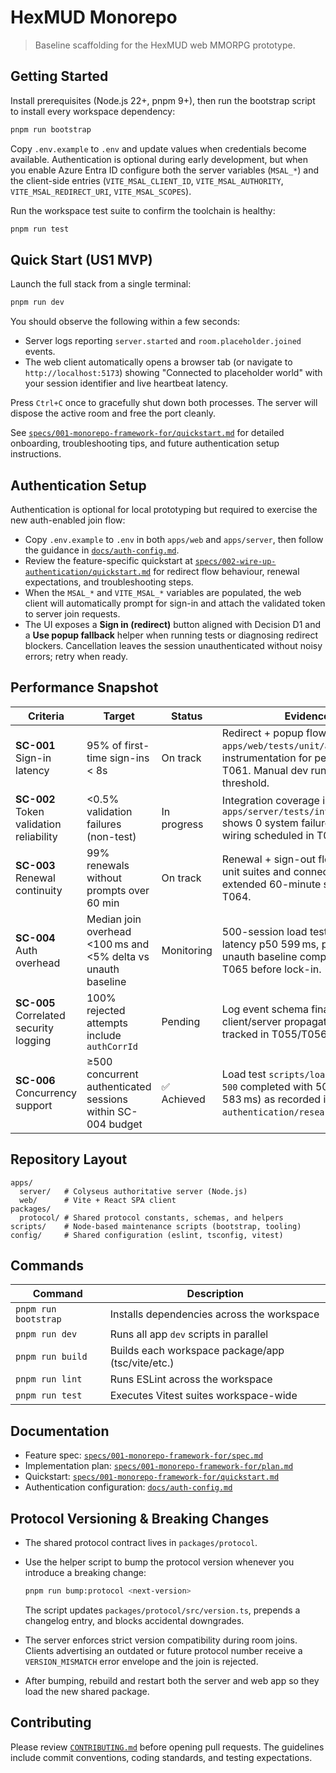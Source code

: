 # HexMUD Monorepo

> Baseline scaffolding for the HexMUD web MMORPG prototype.

## Getting Started

Install prerequisites (Node.js 22+, pnpm 9+), then run the bootstrap script to install every workspace dependency:

```bash
pnpm run bootstrap
```

Copy `.env.example` to `.env` and update values when credentials become available. Authentication is optional during early development, but when you enable Azure Entra ID configure both the server variables (`MSAL_*`) and the client-side entries (`VITE_MSAL_CLIENT_ID`, `VITE_MSAL_AUTHORITY`, `VITE_MSAL_REDIRECT_URI`, `VITE_MSAL_SCOPES`).

Run the workspace test suite to confirm the toolchain is healthy:

```bash
pnpm run test
```

## Quick Start (US1 MVP)

Launch the full stack from a single terminal:

```bash
pnpm run dev
```

You should observe the following within a few seconds:

- Server logs reporting `server.started` and `room.placeholder.joined` events.
- The web client automatically opens a browser tab (or navigate to `http://localhost:5173`) showing "Connected to placeholder world" with your session identifier and live heartbeat latency.

Press `Ctrl+C` once to gracefully shut down both processes. The server will dispose the active room and free the port cleanly.

See [`specs/001-monorepo-framework-for/quickstart.md`](specs/001-monorepo-framework-for/quickstart.md) for detailed onboarding, troubleshooting tips, and future authentication setup instructions.

## Authentication Setup

Authentication is optional for local prototyping but required to exercise the new auth-enabled join flow:

- Copy `.env.example` to `.env` in both `apps/web` and `apps/server`, then follow the guidance in [`docs/auth-config.md`](docs/auth-config.md).
- Review the feature-specific quickstart at [`specs/002-wire-up-authentication/quickstart.md`](specs/002-wire-up-authentication/quickstart.md) for redirect flow behaviour, renewal expectations, and troubleshooting steps.
- When the `MSAL_*` and `VITE_MSAL_*` variables are populated, the web client will automatically prompt for sign-in and attach the validated token to server join requests.
- The UI exposes a **Sign in (redirect)** button aligned with Decision D1 and a **Use popup fallback** helper when running tests or diagnosing redirect blockers. Cancellation leaves the session unauthenticated without noisy errors; retry when ready.

## Performance Snapshot

| Criteria | Target | Status | Evidence & Next Steps |
|----------|--------|--------|-----------------------|
| **SC-001** Sign-in latency | 95% of first-time sign-ins < 8s | On track | Redirect + popup flows covered by `apps/web/tests/unit/authHook.test.ts`; instrumentation for percentile capture planned in T061. Manual dev runs remain comfortably below threshold. |
| **SC-002** Token validation reliability | <0.5% validation failures (non-test) | In progress | Integration coverage in `apps/server/tests/integration/authJoin.test.ts` shows 0 system failures; production counter wiring scheduled in T062 to report rolling rate. |
| **SC-003** Renewal continuity | 99% renewals without prompts over 60 min | On track | Renewal + sign-out flows validated via `authHook` unit suites and connection renewal contract tests; extended 60-minute simulation to land with T064. |
| **SC-004** Auth overhead | Median join overhead <100 ms and <5% delta vs unauth baseline | Monitoring | 500-session load test (T047) recorded join latency p50 599 ms, p95 622 ms with 0 failures; unauth baseline comparison will be captured in T065 before lock-in. |
| **SC-005** Correlated security logging | 100% rejected attempts include `authCorrId` | Pending | Log event schema finalized in Phase 2; client/server propagation of correlation IDs tracked in T055/T056. |
| **SC-006** Concurrency support | ≥500 concurrent authenticated sessions within SC-004 budget | ✅ Achieved | Load test `scripts/load-test.ts --concurrency 500` completed with 500/500 successes (avg join 583 ms) as recorded in `specs/002-wire-up-authentication/research.md`. |

## Repository Layout

```
apps/
  server/   # Colyseus authoritative server (Node.js)
  web/      # Vite + React SPA client
packages/
  protocol/ # Shared protocol constants, schemas, and helpers
scripts/    # Node-based maintenance scripts (bootstrap, tooling)
config/     # Shared configuration (eslint, tsconfig, vitest)
```

## Commands

| Command            | Description                                        |
|--------------------|----------------------------------------------------|
| `pnpm run bootstrap` | Installs dependencies across the workspace         |
| `pnpm run dev`       | Runs all app `dev` scripts in parallel             |
| `pnpm run build`     | Builds each workspace package/app (tsc/vite/etc.)  |
| `pnpm run lint`      | Runs ESLint across the workspace                   |
| `pnpm run test`      | Executes Vitest suites workspace-wide              |

## Documentation

- Feature spec: [`specs/001-monorepo-framework-for/spec.md`](specs/001-monorepo-framework-for/spec.md)
- Implementation plan: [`specs/001-monorepo-framework-for/plan.md`](specs/001-monorepo-framework-for/plan.md)
- Quickstart: [`specs/001-monorepo-framework-for/quickstart.md`](specs/001-monorepo-framework-for/quickstart.md)
- Authentication configuration: [`docs/auth-config.md`](docs/auth-config.md)

## Protocol Versioning & Breaking Changes

- The shared protocol contract lives in `packages/protocol`.
- Use the helper script to bump the protocol version whenever you introduce a breaking change:

  ```bash
  pnpm run bump:protocol <next-version>
  ```

  The script updates `packages/protocol/src/version.ts`, prepends a changelog entry, and blocks accidental downgrades.
- The server enforces strict version compatibility during room joins. Clients advertising an outdated or future protocol number receive a `VERSION_MISMATCH` error envelope and the join is rejected.
- After bumping, rebuild and restart both the server and web app so they load the new shared package.

## Contributing

Please review [`CONTRIBUTING.md`](CONTRIBUTING.md) before opening pull requests. The guidelines include commit conventions, coding standards, and testing expectations.
